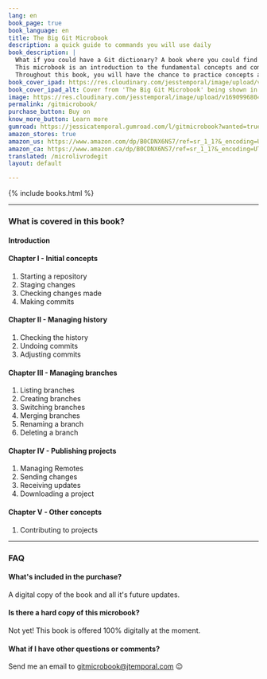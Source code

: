 ```yaml
---
lang: en
book_page: true
book_language: en
title: The Big Git Microbook
description: a quick guide to commands you will use daily
book_description: |
  What if you could have a Git dictionary? A book where you could find a description of how the most commonly used commands work, with practical examples?<br>
  This microbook is an introduction to the fundamental concepts and commands of Git, a version control system widely used by software developers.<br>
  Throughout this book, you will have the chance to practice concepts and commands through real-world examples.<br><br>
book_cover_ipad: https://res.cloudinary.com/jesstemporal/image/upload/v1690996726/books/gitmicrobook-ipad-no-bg_kqhekh.png
book_cover_ipad_alt: Cover from 'The Big Git Microbook' being shown in an iPad
image: https://res.cloudinary.com/jesstemporal/image/upload/v1690996804/books/git-microbook-banner_wvbnqz.png
permalink: /gitmicrobook/
purchase_button: Buy on
know_more_button: Learn more
gumroad: https://jessicatemporal.gumroad.com/l/gitmicrobook?wanted=true
amazon_stores: true
amazon_us: https://www.amazon.com/dp/B0CDNX6NS7/ref=sr_1_1?&_encoding=UTF8&tag=jesstempora0e-20&linkCode=ur2&linkId=efc4229f6b816609dfce4f185781d99a&camp=1789&creative=9325
amazon_ca: https://www.amazon.ca/dp/B0CDNX6NS7/ref=sr_1_1?&_encoding=UTF8&tag=jesstemporal-20&linkCode=ur2&linkId=a43754e8005ec700ba1f78e4b5c4a8fd&camp=15121&creative=330641
translated: /microlivrodegit
layout: default

---
```


{% include books.html %}

<hr>

### What is covered in this book?

#### Introduction
#### Chapter I - Initial concepts

1. Starting a repository
1. Staging changes
1. Checking changes made
1. Making commits

#### Chapter II - Managing history

1. Checking the history
1. Undoing commits
1. Adjusting commits

#### Chapter III - Managing branches

1. Listing branches
1. Creating branches
1. Switching branches
1. Merging branches
1. Renaming a branch
1. Deleting a branch

#### Chapter IV - Publishing projects

1. Managing Remotes
1. Sending changes
1. Receiving updates
1. Downloading a project

#### Chapter V - Other concepts

1. Contributing to projects

<hr>

<h3 id="faq">FAQ</h3>

#### What's included in the purchase?

A digital copy of the book and all it's future updates.

#### Is there a hard copy of this microbook?

Not yet! This book is offered 100% digitally at the moment.

#### What if I have other questions or comments?

Send me an email to gitmicrobook@jtemporal.com 😉
